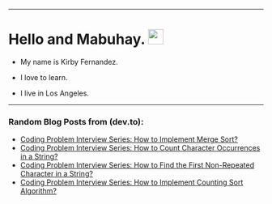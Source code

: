 
<img src="https://komarev.com/ghpvc/?username=kirbygit&style=flat-square&color=blue" alt=""/>

---
<h1>
  Hello and Mabuhay.
  <img src="https://media.giphy.com/media/hvRJCLFzcasrR4ia7z/giphy.gif" width="30px"/>
</h1>

- My name is Kirby Fernandez.

- I love to learn.

- I live in Los Angeles.

---

### Random Blog Posts from (dev.to):
<!-- BLOG-POST-LIST:START -->
- [Coding Problem Interview Series: How to Implement Merge Sort?](https://dev.to/codenewbieteam/coding-problem-interview-series-how-to-implement-merge-sort-23o5)
- [Coding Problem Interview Series: How to Count Character Occurrences in a String?](https://dev.to/codenewbieteam/coding-problem-interview-series-how-to-count-character-occurrences-in-a-string-1892)
- [Coding Problem Interview Series: How to Find the First Non-Repeated Character in a String?](https://dev.to/codenewbieteam/coding-problem-interview-series-how-to-find-the-first-non-repeated-character-in-a-string-3ha1)
- [Coding Problem Interview Series: How to Implement Counting Sort Algorithm?](https://dev.to/codenewbieteam/coding-problem-interview-series-how-to-implement-counting-sort-algorithm-48ng)
<!-- BLOG-POST-LIST:END -->
